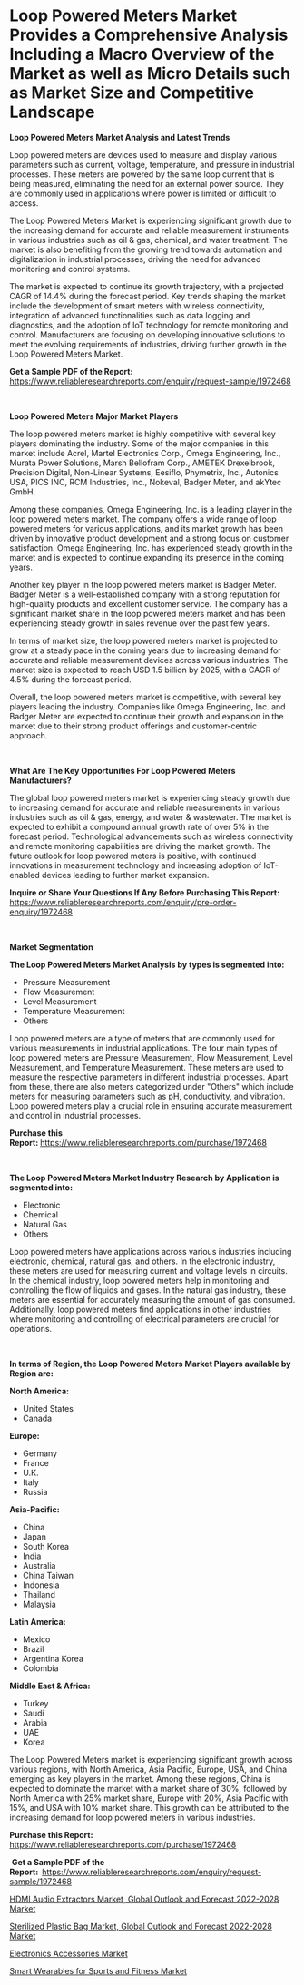 <p><h1>Loop Powered Meters Market Provides a Comprehensive Analysis Including a Macro Overview of the Market as well as Micro Details such as Market Size and Competitive Landscape</h1></p><p><strong>Loop Powered Meters Market Analysis and Latest Trends</strong></p>
<p><p>Loop powered meters are devices used to measure and display various parameters such as current, voltage, temperature, and pressure in industrial processes. These meters are powered by the same loop current that is being measured, eliminating the need for an external power source. They are commonly used in applications where power is limited or difficult to access.</p><p>The Loop Powered Meters Market is experiencing significant growth due to the increasing demand for accurate and reliable measurement instruments in various industries such as oil & gas, chemical, and water treatment. The market is also benefiting from the growing trend towards automation and digitalization in industrial processes, driving the need for advanced monitoring and control systems.</p><p>The market is expected to continue its growth trajectory, with a projected CAGR of 14.4% during the forecast period. Key trends shaping the market include the development of smart meters with wireless connectivity, integration of advanced functionalities such as data logging and diagnostics, and the adoption of IoT technology for remote monitoring and control. Manufacturers are focusing on developing innovative solutions to meet the evolving requirements of industries, driving further growth in the Loop Powered Meters Market.</p></p>
<p><strong>Get a Sample PDF of the Report:&nbsp;</strong> <a href="https://www.reliableresearchreports.com/enquiry/request-sample/1972468">https://www.reliableresearchreports.com/enquiry/request-sample/1972468</a></p>
<p>&nbsp;</p>
<p><strong>Loop Powered Meters Major Market Players</strong></p>
<p><p>The loop powered meters market is highly competitive with several key players dominating the industry. Some of the major companies in this market include Acrel, Martel Electronics Corp., Omega Engineering, Inc., Murata Power Solutions, Marsh Bellofram Corp., AMETEK Drexelbrook, Precision Digital, Non-Linear Systems, Eesiflo, Phymetrix, Inc., Autonics USA, PICS INC, RCM Industries, Inc., Nokeval, Badger Meter, and akYtec GmbH. </p><p>Among these companies, Omega Engineering, Inc. is a leading player in the loop powered meters market. The company offers a wide range of loop powered meters for various applications, and its market growth has been driven by innovative product development and a strong focus on customer satisfaction. Omega Engineering, Inc. has experienced steady growth in the market and is expected to continue expanding its presence in the coming years.</p><p>Another key player in the loop powered meters market is Badger Meter. Badger Meter is a well-established company with a strong reputation for high-quality products and excellent customer service. The company has a significant market share in the loop powered meters market and has been experiencing steady growth in sales revenue over the past few years.</p><p>In terms of market size, the loop powered meters market is projected to grow at a steady pace in the coming years due to increasing demand for accurate and reliable measurement devices across various industries. The market size is expected to reach USD 1.5 billion by 2025, with a CAGR of 4.5% during the forecast period.</p><p>Overall, the loop powered meters market is competitive, with several key players leading the industry. Companies like Omega Engineering, Inc. and Badger Meter are expected to continue their growth and expansion in the market due to their strong product offerings and customer-centric approach.</p></p>
<p>&nbsp;</p>
<p><strong>What Are The Key Opportunities For Loop Powered Meters Manufacturers?</strong></p>
<p><p>The global loop powered meters market is experiencing steady growth due to increasing demand for accurate and reliable measurements in various industries such as oil & gas, energy, and water & wastewater. The market is expected to exhibit a compound annual growth rate of over 5% in the forecast period. Technological advancements such as wireless connectivity and remote monitoring capabilities are driving the market growth. The future outlook for loop powered meters is positive, with continued innovations in measurement technology and increasing adoption of IoT-enabled devices leading to further market expansion.</p></p>
<p><strong>Inquire or Share Your Questions If Any Before Purchasing This Report:</strong> <a href="https://www.reliableresearchreports.com/enquiry/pre-order-enquiry/1972468">https://www.reliableresearchreports.com/enquiry/pre-order-enquiry/1972468</a></p>
<p>&nbsp;</p>
<p><strong>Market Segmentation</strong></p>
<p><strong>The Loop Powered Meters Market Analysis by types is segmented into:</strong></p>
<p><ul><li>Pressure Measurement</li><li>Flow Measurement</li><li>Level Measurement</li><li>Temperature Measurement</li><li>Others</li></ul></p>
<p><p>Loop powered meters are a type of meters that are commonly used for various measurements in industrial applications. The four main types of loop powered meters are Pressure Measurement, Flow Measurement, Level Measurement, and Temperature Measurement. These meters are used to measure the respective parameters in different industrial processes. Apart from these, there are also meters categorized under "Others" which include meters for measuring parameters such as pH, conductivity, and vibration. Loop powered meters play a crucial role in ensuring accurate measurement and control in industrial processes.</p></p>
<p><strong>Purchase this Report:&nbsp;</strong><a href="https://www.reliableresearchreports.com/purchase/1972468">https://www.reliableresearchreports.com/purchase/1972468</a></p>
<p>&nbsp;</p>
<p><strong>The Loop Powered Meters Market Industry Research by Application is segmented into:</strong></p>
<p><ul><li>Electronic</li><li>Chemical</li><li>Natural Gas</li><li>Others</li></ul></p>
<p><p>Loop powered meters have applications across various industries including electronic, chemical, natural gas, and others. In the electronic industry, these meters are used for measuring current and voltage levels in circuits. In the chemical industry, loop powered meters help in monitoring and controlling the flow of liquids and gases. In the natural gas industry, these meters are essential for accurately measuring the amount of gas consumed. Additionally, loop powered meters find applications in other industries where monitoring and controlling of electrical parameters are crucial for operations.</p></p>
<p>&nbsp;</p>
<p><strong>In terms of Region, the Loop Powered Meters Market Players available by Region are:</strong></p>
<p>
    <p> <strong> North America: </strong>
        <ul>
            <li>United States</li>
            <li>Canada</li>
        </ul>
        </p> 
    <p> <strong> Europe: </strong>
        <ul>
            <li>Germany</li>
            <li>France</li>
            <li>U.K.</li>
            <li>Italy</li>
            <li>Russia</li>
        </ul>
        </p> 
    <p> <strong> Asia-Pacific: </strong>
        <ul>
            <li>China</li>
            <li>Japan</li>
            <li>South Korea</li>
            <li>India</li>
            <li>Australia</li>
            <li>China Taiwan</li>
            <li>Indonesia</li>
            <li>Thailand</li>
            <li>Malaysia</li>
        </ul>
        </p> 
    <p> <strong> Latin America: </strong>
        <ul>
            <li>Mexico</li>
            <li>Brazil</li>
            <li>Argentina Korea</li>
            <li>Colombia</li>
        </ul>
        </p> 
    <p> <strong> Middle East & Africa: </strong>
        <ul>
            <li>Turkey</li>
            <li>Saudi</li>
            <li>Arabia</li>
            <li>UAE</li>
            <li>Korea</li>
        </ul>
    </p>
    </p>
<p><p>The Loop Powered Meters market is experiencing significant growth across various regions, with North America, Asia Pacific, Europe, USA, and China emerging as key players in the market. Among these regions, China is expected to dominate the market with a market share of 30%, followed by North America with 25% market share, Europe with 20%, Asia Pacific with 15%, and USA with 10% market share. This growth can be attributed to the increasing demand for loop powered meters in various industries.</p></p>
<p><strong>Purchase this Report: </strong><a href="https://www.reliableresearchreports.com/purchase/1972468">https://www.reliableresearchreports.com/purchase/1972468</a></p>
<p>&nbsp;<strong>Get a Sample PDF of the Report:&nbsp;&nbsp;</strong><a href="https://www.reliableresearchreports.com/enquiry/request-sample/1972468">https://www.reliableresearchreports.com/enquiry/request-sample/1972468</a></p>
<p><strong></strong></p>
<p><p><a href="https://www.linkedin.com/pulse/hdmi-audio-extractors-market-global-outlook-forecast-2022-2028-zggmc?trackingId=BuY4uAqVJfkaB7enXGK08w%3D%3D">HDMI Audio Extractors Market, Global Outlook and Forecast 2022-2028 Market</a></p><p><a href="https://www.linkedin.com/pulse/sterilized-plastic-bag-market-global-outlook-forecast-2022-2028-fseec?trackingId=p5xXp%2FkRm1QszzCVt44KWw%3D%3D">Sterilized Plastic Bag Market, Global Outlook and Forecast 2022-2028 Market</a></p><p><a href="https://github.com/brenzgnarento/Market-Research-Report-List-1/blob/main/electronics-accessories-market.md">Electronics Accessories Market</a></p><p><a href="https://github.com/castoriffic/Market-Research-Report-List-3/blob/main/smart-wearables-for-sports-and-fitness-market.md">Smart Wearables for Sports and Fitness Market</a></p></p>